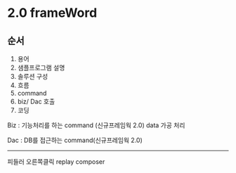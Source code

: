 2.0 frameWord
===

순서
---

1. 용어
2. 샘플프로그램 설명
3. 솔루션 구성
4. 흐름
5. command
6. biz/ Dac 호출
7. 코딩

Biz : 기능처리를 하는 command (신규프레임웍 2.0) data 가공 처리

Dac : DB를 접근하는  command(신규프레임웍 2.0)

-----------------------------

피들러 오른쪽클릭 replay composer

